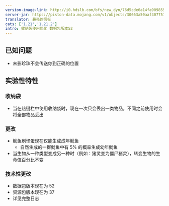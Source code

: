 ```yaml
---
version-image-link: http://i0.hdslb.com/bfs/new_dyn/76d5cde6a14fa9098552c19c36d6216c558830935.png
server-jar: https://piston-data.mojang.com/v1/objects/30663a50aaf407751ae9e704758364ed9433206d/server.jar
translator: 最亮的信标
cats: ['1.21','1.21.2']
intro: 收纳袋使用优化 数据包版本52
---
```

## 已知问题
* 末影珍珠不会传送你到正确的位置

## 实验性特性
### 收纳袋
* 当在热键栏中使用收纳袋时，现在一次只会丢出一类物品，不同之前使用时会将全部物品丢出

### 更改
* 鱿鱼刷怪蛋现在仅能生成成年鱿鱼
    * 自然生成的一群鱿鱼中有 5% 的概率生成幼年鱿鱼
* 当生物从一种类型变成另一种时（例如：猪灵变为僵尸猪灵），转变生物的生命值百分比不变

### 技术性更改
* 数据包版本现在为 52
* 资源包版本现在为 37
* 详见完整日志
